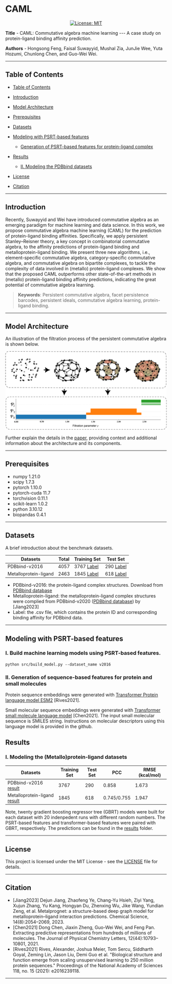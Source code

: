 # CAML

<div align='center'>
 
<!-- [![preprint](https://img.shields.io/static/v1?label=arXiv&message=2310.12508&color=B31B1B)](https://www.google.com/) -->
[![License: MIT](https://img.shields.io/badge/License-MIT-yellow.svg)](https://opensource.org/licenses/MIT)

</div>

**Title** - CAML: Commutative algebra machine learning --- A case study on protein-ligand binding affinity prediction.

**Authors** - Hongsong Feng, Faisal Suwayyid, Mushal Zia, JunJie Wee, Yuta Hozumi, Chunlong Chen, and Guo-Wei Wei.

---

## Table of Contents

- [Table of Contents](#table-of-contents)
- [Introduction](#introduction)
- [Model Architecture](#model-architecture)
- [Prerequisites](#prerequisites)
- [Datasets](#datasets)
- [Modeling with PSRT-based features](#Modeling-with-PSRT-based-features)
    - [Generation of PSRT-based features for protein-ligand complex](#II-Generation-of-PSRT-based-features-for-protein-ligand-complex)

- [Results](#results)
    - [II. Modeling the PDBbind datasets]()
- [License](#license)
- [Citation](#citation)

---

## Introduction

Recently, Suwayyid and Wei have introduced commutative algebra as an emerging paradigm for machine learning and data science. In this work, we propose commutative algebra machine learning (CAML) for the prediction of protein-ligand binding affinities. Specifically, we apply persistent Stanley–Reisner theory, a key concept in combinatorial commutative algebra, to the affinity predictions of protein-ligand binding and metalloprotein-ligand binding. We present three new algorithms, i.e., element-specific commutative algebra, category-specific commutative algebra, and commutative algebra on bipartite complexes, to tackle the complexity of data involved in (metallo) protein-ligand complexes. We show that the proposed CAML outperforms other state-of-the-art methods in (metallo) protein-ligand binding affinity predictions, indicating the great potential of commutative algebra learning.   

> **Keywords**: Persistent commutative algebra, facet persistence barcodes, persistent ideals, commutative algebra learning, protein-ligand binding.

---

## Model Architecture

An illustration of the filtration process of the persistent commutative algebra is shown below.

![Model Architecture](scheme8.png)

Further explain the details in the [paper](https://github.com/WeilabMSU/CAML), providing context and additional information about the architecture and its components.

---

## Prerequisites

- numpy                     1.21.0
- scipy                     1.7.3
- pytorch                   1.10.0 
- pytorch-cuda              11.7
- torchvision               0.11.1
- scikit-learn              1.0.2
- python                    3.10.12
- biopandas                 0.4.1
--- 

## Datasets

A brief introduction about the benchmark datasets.

| Datasets                |Total    | Training Set                 | Test Set                                             |
|-|-----------------------------|------------------------------|------------------------------                        |
| PDBbind-v2016       |4057|3767  [Label](https://weilab.math.msu.edu/Downloads/PSRT/PDBbind.zip)                        | 290 [Label](https://weilab.math.msu.edu/Downloads/CAML/PDBbind.zip)                         |
| Metalloprotein-ligand       |2463|1845  [Label](https://weilab.math.msu.edu/Downloads/PSRT/PDBbind.zip)                        | 618 [Label](https://weilab.math.msu.edu/Downloads/CAML/Metalloprotein-ligand.zip)                         |


- PDBbind-v2016: the protein-ligand complex structures. Download from [PDBbind database](http://www.pdbbind.org.cn/)
- Metalloprotein-ligand: the metalloprotein-ligand complex structures were complied from PDBbind-v2020 ([PDBbind database](http://www.pdbbind.org.cn/)) by [Jiang2023]
- Label: the .csv file, which contains the protein ID and corresponding binding affinity for PDBbind data.
---

## Modeling with PSRT-based features

### I. Build machine learning models using PSRT-based features.
```shell
python src/build_model.py --dataset_name v2016
```
### II. Generation of sequence-based features for protein and small molecules
Protein sequence embeddings were generated with [Transformer Protein language model ESM2](https://github.com/facebookresearch/esm) [Rives2021].

Small molecular sequence embeddings were generated with [Transformer small molecule language model](https://github.com/WeilabMSU/PretrainModels) [Chen2021]. The input small molecular sequence is SMILES string. Instructions on molecular descriptors using this language model is provided in the github.

## Results

### I. Modeling the (Metallo)protein-ligand datasets

|Datasets                                        | Training Set                  | Test Set| PCC | RMSE (kcal/mol) |
|-------------------------------------------------|-------------                  |---------|-    |-                |
| PDBbind-v2016 [result](./Results)      |  3767 | 290 | 0.858 |  1.673|
| Metalloprotein-ligand [result](./Results) |1845| 618 | 0.745/0.755 |  1.947|


Note, twenty gradient boosting regressor tree (GBRT) models were built for each dataset with 20 indenpedent runs with different random numbers. The PSRT-based features and transformer-based features were paired with GBRT, respectively. The predictions can be found in the [results](./Results) folder. 

---

## License

This project is licensed under the MIT License - see the [LICENSE](LICENSE) file for details.

---

## Citation

- [Jiang2023] Dejun Jiang, Zhaofeng Ye, Chang-Yu Hsieh, Ziyi Yang, Xujun Zhang, Yu Kang, Hongyan Du, Zhenxing Wu, Jike Wang, Yundian Zeng, et al. Metalprognet: a structure-based deep graph model for metalloprotein–ligand interaction predictions. Chemical Science, 14(8):2054–2069, 2023.
- [Chen2021] Dong Chen, Jiaxin Zheng, Guo-Wei Wei, and Feng Pan. Extracting predictive representations from hundreds of millions of molecules. The Journal of Physical Chemistry Letters, 12(44):10793–10801, 2021.
- [Rives2021] Rives, Alexander, Joshua Meier, Tom Sercu, Siddharth Goyal, Zeming Lin, Jason Liu, Demi Guo et al. "Biological structure and function emerge from scaling unsupervised learning to 250 million protein sequences." Proceedings of the National Academy of Sciences 118, no. 15 (2021): e2016239118.
---
